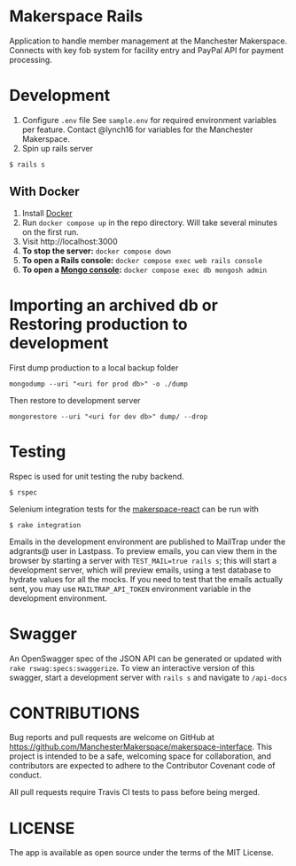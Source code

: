 # Makerspace Rails
Application to handle member management at the Manchester Makerspace.  Connects with
key fob system for facility entry and PayPal API for payment processing.

# Development

1. Configure `.env` file
See `sample.env` for required environment variables per feature.
Contact @lynch16 for variables for the Manchester Makerspace.
2. Spin up rails server
```
$ rails s
```

## With Docker

1. Install [Docker](https://docs.docker.com/get-started/get-docker/)
2. Run `docker compose up` in the repo directory. Will take several minutes on the first run.
3. Visit http://localhost:3000
4. **To stop the server:** `docker compose down`
5. **To open a Rails console:** `docker compose exec web rails console`
6. **To open a [Mongo console](https://www.mongodb.com/docs/mongodb-shell/):** `docker compose exec db mongosh admin`

# Importing an archived db or Restoring production to development
First dump production to a local backup folder
```
mongodump --uri "<uri for prod db>" -o ./dump
```
Then restore to development server
```
mongorestore --uri "<uri for dev db>" dump/ --drop
```


# Testing
Rspec is used for unit testing the ruby backend.
```
$ rspec
```
Selenium integration tests for the [makerspace-react](https://github.com/ManchesterMakerspace/makerspace-react) can be run with
```
$ rake integration
```
Emails in the development environment are published to MailTrap under the adgrants@ user in Lastpass. To preview emails, you can view them in the browser by starting a server with `TEST_MAIL=true rails s`; this will start a development server, which will preview emails, using a test database to hydrate values for all the mocks. If you need to test that the emails actually sent, you may use `MAILTRAP_API_TOKEN` environment variable in the development environment. 

# Swagger
An OpenSwagger spec of the JSON API can be generated or updated with `rake rswag:specs:swaggerize`. To view an interactive version of this swagger, start a development server with `rails s` and navigate to `/api-docs`

# CONTRIBUTIONS

Bug reports and pull requests are welcome on GitHub at https://github.com/ManchesterMakerspace/makerspace-interface. This project is intended to be a safe, welcoming space for collaboration, and contributors are expected to adhere to the Contributor Covenant code of conduct.

All pull requests require Travis CI tests to pass before being merged.

# LICENSE

The app is available as open source under the terms of the MIT License.
